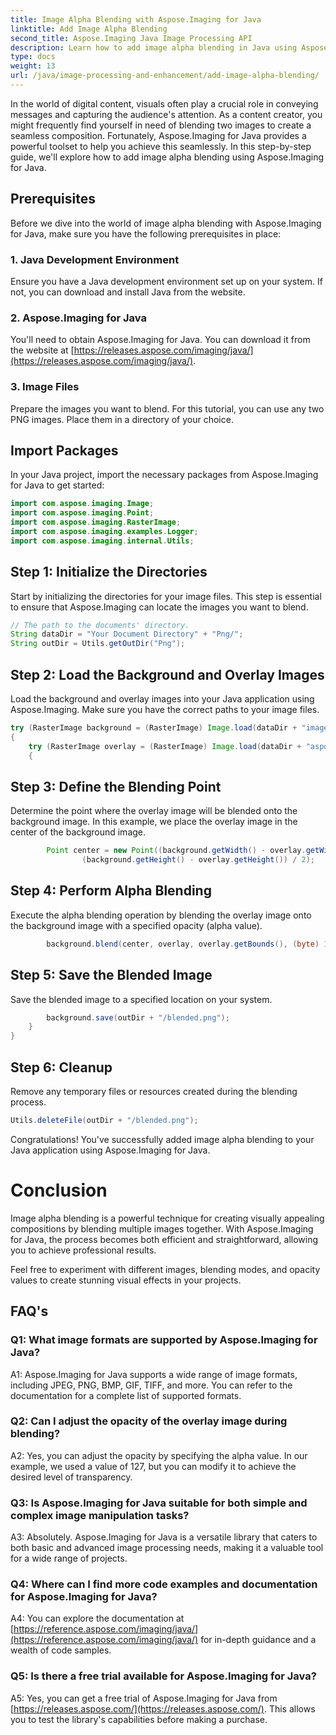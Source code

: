 ```yaml
---
title: Image Alpha Blending with Aspose.Imaging for Java
linktitle: Add Image Alpha Blending
second_title: Aspose.Imaging Java Image Processing API
description: Learn how to add image alpha blending in Java using Aspose.Imaging. Create stunning visual effects with step-by-step guidance.
type: docs
weight: 13
url: /java/image-processing-and-enhancement/add-image-alpha-blending/
---
```

In the world of digital content, visuals often play a crucial role in conveying messages and capturing the audience's attention. As a content creator, you might frequently find yourself in need of blending two images to create a seamless composition. Fortunately, Aspose.Imaging for Java provides a powerful toolset to help you achieve this seamlessly. In this step-by-step guide, we'll explore how to add image alpha blending using Aspose.Imaging for Java.

## Prerequisites

Before we dive into the world of image alpha blending with Aspose.Imaging for Java, make sure you have the following prerequisites in place:

### 1. Java Development Environment
Ensure you have a Java development environment set up on your system. If not, you can download and install Java from the website.

### 2. Aspose.Imaging for Java
You'll need to obtain Aspose.Imaging for Java. You can download it from the website at [https://releases.aspose.com/imaging/java/](https://releases.aspose.com/imaging/java/).

### 3. Image Files
Prepare the images you want to blend. For this tutorial, you can use any two PNG images. Place them in a directory of your choice.

## Import Packages

In your Java project, import the necessary packages from Aspose.Imaging for Java to get started:

```java
import com.aspose.imaging.Image;
import com.aspose.imaging.Point;
import com.aspose.imaging.RasterImage;
import com.aspose.imaging.examples.Logger;
import com.aspose.imaging.internal.Utils;
```

## Step 1: Initialize the Directories

Start by initializing the directories for your image files. This step is essential to ensure that Aspose.Imaging can locate the images you want to blend.

```java
// The path to the documents' directory.
String dataDir = "Your Document Directory" + "Png/";
String outDir = Utils.getOutDir("Png");
```

## Step 2: Load the Background and Overlay Images

Load the background and overlay images into your Java application using Aspose.Imaging. Make sure you have the correct paths to your image files.

```java
try (RasterImage background = (RasterImage) Image.load(dataDir + "image0.png"))
{
    try (RasterImage overlay = (RasterImage) Image.load(dataDir + "aspose_logo.png"))
    {
```

## Step 3: Define the Blending Point

Determine the point where the overlay image will be blended onto the background image. In this example, we place the overlay image in the center of the background image.

```java
        Point center = new Point((background.getWidth() - overlay.getWidth()) / 2,
                (background.getHeight() - overlay.getHeight()) / 2);
```

## Step 4: Perform Alpha Blending

Execute the alpha blending operation by blending the overlay image onto the background image with a specified opacity (alpha value).

```java
        background.blend(center, overlay, overlay.getBounds(), (byte) 127);
```

## Step 5: Save the Blended Image

Save the blended image to a specified location on your system.

```java
        background.save(outDir + "/blended.png");
    }
}
```

## Step 6: Cleanup

Remove any temporary files or resources created during the blending process.

```java
Utils.deleteFile(outDir + "/blended.png");
```

Congratulations! You've successfully added image alpha blending to your Java application using Aspose.Imaging for Java.

# Conclusion

Image alpha blending is a powerful technique for creating visually appealing compositions by blending multiple images together. With Aspose.Imaging for Java, the process becomes both efficient and straightforward, allowing you to achieve professional results.

Feel free to experiment with different images, blending modes, and opacity values to create stunning visual effects in your projects.

## FAQ's

### Q1: What image formats are supported by Aspose.Imaging for Java?

A1: Aspose.Imaging for Java supports a wide range of image formats, including JPEG, PNG, BMP, GIF, TIFF, and more. You can refer to the documentation for a complete list of supported formats.

### Q2: Can I adjust the opacity of the overlay image during blending?

A2: Yes, you can adjust the opacity by specifying the alpha value. In our example, we used a value of 127, but you can modify it to achieve the desired level of transparency.

### Q3: Is Aspose.Imaging for Java suitable for both simple and complex image manipulation tasks?

A3: Absolutely. Aspose.Imaging for Java is a versatile library that caters to both basic and advanced image processing needs, making it a valuable tool for a wide range of projects.

### Q4: Where can I find more code examples and documentation for Aspose.Imaging for Java?

A4: You can explore the documentation at [https://reference.aspose.com/imaging/java/](https://reference.aspose.com/imaging/java/) for in-depth guidance and a wealth of code samples.

### Q5: Is there a free trial available for Aspose.Imaging for Java?

A5: Yes, you can get a free trial of Aspose.Imaging for Java from [https://releases.aspose.com/](https://releases.aspose.com/). This allows you to test the library's capabilities before making a purchase.
